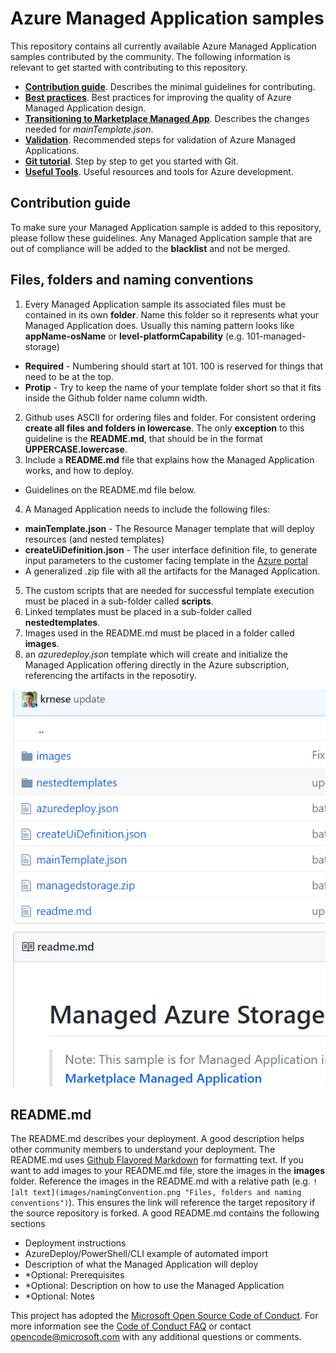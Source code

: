 # Azure Managed Application samples

This repository contains all currently available Azure Managed Application samples contributed by the community. The following information is relevant to get started with contributing to this repository.

+ [**Contribution guide**](/1-contribution-guide/README.md#contribution-guide). Describes the minimal guidelines for contributing.
+ [**Best practices**](/1-contribution-guide/best-practices.md#best-practices). Best practices for improving the quality of Azure Managed Application design.
+ [**Transitioning to Marketplace Managed App**](/1-contribution-guide/marketplace.md#transitioning-to-marketplace). Describes the changes needed for *mainTemplate.json*.
+ [**Validation**](/1-contribution-guide/validation.md#validation). Recommended steps for validation of Azure Managed Applications.
+ [**Git tutorial**](/1-contribution-guide/git-tutorial.md#git-tutorial). Step by step to get you started with Git.
+ [**Useful Tools**](/1-contribution-guide/useful-tools.md#useful-tools). Useful resources and tools for Azure development.

## Contribution guide

To make sure your Managed Application sample is added to this repository, please follow these guidelines. Any Managed Application sample that are out of compliance will be added to the **blacklist** and not be merged.

## Files, folders and naming conventions

1. Every Managed Application sample its associated files must be contained in its own **folder**. Name this folder so it represents what your Managed Application does. Usually this naming pattern looks like **appName-osName** or **level-platformCapability** (e.g. 101-managed-storage)
 + **Required** - Numbering should start at 101. 100 is reserved for things that need to be at the top.
 + **Protip** - Try to keep the name of your template folder short so that it fits inside the Github folder name column width.
2. Github uses ASCII for ordering files and folder. For consistent ordering **create all files and folders in lowercase**. The only **exception** to this guideline is the **README.md**, that should be in the format **UPPERCASE.lowercase**.
3. Include a **README.md** file that explains how the Managed Application works, and how to deploy.
 + Guidelines on the README.md file below.
4. A Managed Application needs to include the following files:
 + **mainTemplate.json** - The Resource Manager template that will deploy resources (and nested templates)
 + **createUiDefinition.json** - The user interface definition file, to generate input parameters to the customer facing template in the [Azure portal](https://portal.azure.com)
 + A generalized .zip file with all the artifacts for the Managed Application.
5. The custom scripts that are needed for successful template execution must be placed in a sub-folder called **scripts**.
6. Linked templates must be placed in a sub-folder called **nestedtemplates**.
7. Images used in the README.md must be placed in a folder called **images**.
8. an *azuredeploy.json* template which will create and initialize the Managed Application offering directly in the Azure subscription, referencing the artifacts in the reposotiry.

![alt text](./images/structure.png "Files, folders and naming conventions")
 
## README.md

The README.md describes your deployment. A good description helps other community members to understand your deployment. The README.md uses [Github Flavored Markdown](https://guides.github.com/features/mastering-markdown/) for formatting text. If you want to add images to your README.md file, store the images in the **images** folder. Reference the images in the README.md with a relative path (e.g. `![alt text](images/namingConvention.png "Files, folders and naming conventions")`). This ensures the link will reference the target repository if the source repository is forked. A good README.md contains the following sections

+ Deployment instructions
+ AzureDeploy/PowerShell/CLI example of automated import
+ Description of what the Managed Application will deploy
+ *Optional: Prerequisites
+ *Optional: Description on how to use the Managed Application
+ *Optional: Notes

This project has adopted the [Microsoft Open Source Code of Conduct](https://opensource.microsoft.com/codeofconduct/). For more information see the [Code of Conduct FAQ](https://opensource.microsoft.com/codeofconduct/faq/) or contact [opencode@microsoft.com](mailto:opencode@microsoft.com) with any additional questions or comments.

